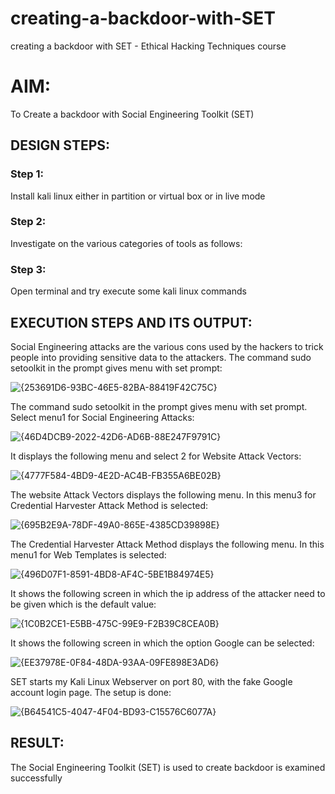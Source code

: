 # creating-a-backdoor-with-SET
creating a backdoor with SET - Ethical Hacking Techniques course

# AIM:
To Create a backdoor with Social Engineering Toolkit (SET)

## DESIGN STEPS:

### Step 1:

Install kali linux either in partition or virtual box or in live mode


### Step 2:

Investigate on the various categories of tools as follows:

### Step 3:

Open terminal and try execute some kali linux commands

## EXECUTION STEPS AND ITS OUTPUT:
Social Engineering attacks are the various cons used by the hackers to trick people into providing sensitive data to the attackers. 
The command sudo setoolkit in the prompt gives menu with set prompt:


![{253691D6-93BC-46E5-82BA-88419F42C75C}](https://github.com/user-attachments/assets/45e2acee-46eb-4fe0-a2ae-8e504208a694)


The command sudo setoolkit in the prompt gives menu with set prompt. Select menu1 for Social Engineering Attacks:


![{46D4DCB9-2022-42D6-AD6B-88E247F9791C}](https://github.com/user-attachments/assets/0d9518fa-c81f-42ae-992c-dbaf89653d3a)


It displays the following menu and select 2 for Website Attack Vectors:


![{4777F584-4BD9-4E2D-AC4B-FB355A6BE02B}](https://github.com/user-attachments/assets/682057cb-af7b-467c-ac2f-7f522b26209a)



The website Attack Vectors displays the following menu. In this menu3 for Credential Harvester Attack Method is selected:



![{695B2E9A-78DF-49A0-865E-4385CD39898E}](https://github.com/user-attachments/assets/ae30e1c9-fa2a-4415-a823-702961d54bbe)


The Credential Harvester Attack Method displays the following menu. In this menu1 for Web Templates is selected:


![{496D07F1-8591-4BD8-AF4C-5BE1B84974E5}](https://github.com/user-attachments/assets/b5d9bece-704a-475b-a74e-661cf0bd188b)



It shows the following screen in which the ip address of the attacker need to be given which is the default value:


![{1C0B2CE1-E5BB-475C-99E9-F2B39C8CEA0B}](https://github.com/user-attachments/assets/c42c5dff-aa30-4e2e-9fba-7879c573689f)



It shows the following screen in which the option Google can be selected:



![{EE37978E-0F84-48DA-93AA-09FE898E3AD6}](https://github.com/user-attachments/assets/c241c255-848e-4e52-81f9-f0fde7e8086e)




SET starts my Kali Linux Webserver on port 80, with the fake Google account login page. The setup is done:



![{B64541C5-4047-4F04-BD93-C15576C6077A}](https://github.com/user-attachments/assets/17784397-4941-452f-92ac-65184fc9d7d0)





## RESULT:
The Social Engineering Toolkit (SET) is used to create backdoor is  examined successfully
